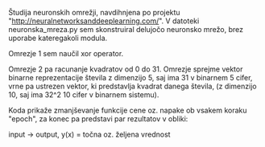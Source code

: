 Študija neuronskih omrežji, navdihnjena po projektu "http://neuralnetworksanddeeplearning.com/".
V datoteki neuronska_mreza.py sem skonstruiral delujočo neuronsko mrežo, brez uporabe kateregakoli modula.

Omrezje 1 sem naučil xor operator.

Omrezje 2 pa racunanje kvadratov od 0 do 31. Omrezje sprejme vektor binarne reprezentacije števila z dimenzijo 5, saj ima 31 v binarnem 5 cifer, vrne pa ustrezen vektor, ki predstavlja kvadrat danega števila, (z dimenzijo 10, saj ima 32^2 10 cifer v binarnem sistemu). 

Koda prikaže zmanjševanje funkcije cene oz. napake ob vsakem koraku "epoch", za konec pa predstavi par rezultatov v obliki:

input -> output, y(x) = točna oz. željena vrednost


